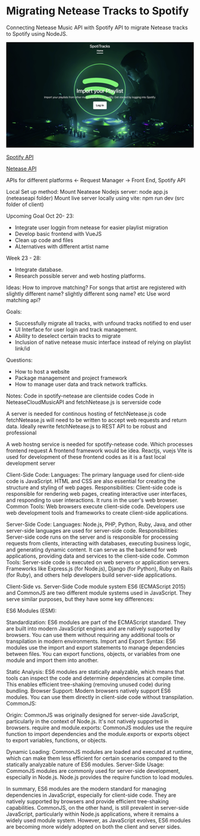 # Migrating Netease Tracks to Spotify

Connecting Netease Music API with Spotify API to migrate Netease tracks to Spotify using
NodeJS.

![frontpage](./github/img1.png)

[Spotify API](https://developer.spotify.com/documentation/web-api/)

[Netease API](https://binaryify.github.io/NeteaseCloudMusicApi/#/)

APIs for different platforms <- Request Manager -> Front End, Spotify API

Local Set up method:
Mount Neatease Nodejs server: node app.js (neteaseapi folder)
Mount live server locally using vite: npm run dev (src folder of client)

Upcoming Goal Oct 20- 23:

-   Integrate user loggin from netease for easier playlist migration
-   Develop basic frontend with VueJS
-   Clean up code and files
-   ALternatives with different artist name

Week 23 - 28:

-   Integrate database.
-   Research possible server and web hosting platforms.

Ideas:
How to improve matching? For songs that artist are registered with slightly different name?
slightly different song name? etc
Use word matching api?

Goals:

-   Successfully migrate all tracks, with unfound tracks notified to end user
-   UI Interface for user login and track management.
-   Ability to deselect certain tracks to migrate
-   Inclusion of native netease music interface instead of relying on playlist link/id

Questions:

-   How to host a website
-   Package management and project framework
-   How to manage user data and track network trafficks.

Notes:
Code in spotify-netease are clientside codes
Code in NeteaseCloudMusicAPI and fetchNetease.js is serverside code

A server is needed for continous hosting of fetchNetease.js code
fetchNetease.js will need to be written to accept web requests and return data.
Ideally rewrite fetchNetease.js to REST API to be robust and professional

A web hostng service is needed for spotify-netease code. Which processes frontend request
A frontend framework would be idea. Reactjs, vuejs
Vite is used for development of these frontend codes as it is a fast local development server

Client-Side Code:
Languages: The primary language used for client-side code is JavaScript. HTML and CSS are also essential for creating the structure and styling of web pages.
Responsibilities: Client-side code is responsible for rendering web pages, creating interactive user interfaces, and responding to user interactions. It runs in the user's web browser.
Common Tools: Web browsers execute client-side code. Developers use web development tools and frameworks to create client-side applications.

Server-Side Code:
Languages: Node.js, PHP, Python, Ruby, Java, and other server-side languages are used for server-side code.
Responsibilities: Server-side code runs on the server and is responsible for processing requests from clients, interacting with databases, executing business logic, and generating dynamic content. It can serve as the backend for web applications, providing data and services to the client-side code.
Common Tools: Server-side code is executed on web servers or application servers. Frameworks like Express.js (for Node.js), Django (for Python), Ruby on Rails (for Ruby), and others help developers build server-side applications.

Client-Side vs. Server-Side Code module system
ES6 (ECMAScript 2015) and CommonJS are two different module systems used in JavaScript. They serve similar purposes, but they have some key differences:

ES6 Modules (ESM):

Standardization: ES6 modules are part of the ECMAScript standard. They are built into modern JavaScript engines and are natively supported by browsers. You can use them without requiring any additional tools or transpilation in modern environments.
Import and Export Syntax: ES6 modules use the import and export statements to manage dependencies between files. You can export functions, objects, or variables from one module and import them into another.

Static Analysis: ES6 modules are statically analyzable, which means that tools can inspect the code and determine dependencies at compile time. This enables efficient tree-shaking (removing unused code) during bundling.
Browser Support: Modern browsers natively support ES6 modules. You can use them directly in client-side code without transpilation.
CommonJS:

Origin: CommonJS was originally designed for server-side JavaScript, particularly in the context of Node.js. It's not natively supported in browsers.
require and module.exports: CommonJS modules use the require function to import dependencies and the module.exports or exports object to export variables, functions, or objects.

Dynamic Loading: CommonJS modules are loaded and executed at runtime, which can make them less efficient for certain scenarios compared to the statically analyzable nature of ES6 modules.
Server-Side Usage: CommonJS modules are commonly used for server-side development, especially in Node.js. Node.js provides the require function to load modules.

In summary, ES6 modules are the modern standard for managing dependencies in JavaScript, especially for client-side code. They are natively supported by browsers and provide efficient tree-shaking capabilities. CommonJS, on the other hand, is still prevalent in server-side JavaScript, particularly within Node.js applications, where it remains a widely used module system. However, as JavaScript evolves, ES6 modules are becoming more widely adopted on both the client and server sides.

